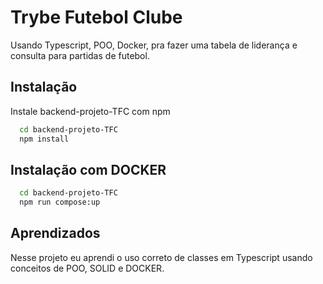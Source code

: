 
# Trybe Futebol Clube

Usando Typescript, POO, Docker, pra fazer uma tabela de liderança e consulta para partidas de futebol. 


## Instalação

Instale backend-projeto-TFC com npm

```bash
  cd backend-projeto-TFC
  npm install
```

## Instalação com DOCKER

```bash
  cd backend-projeto-TFC
  npm run compose:up
```
## Aprendizados

Nesse projeto eu aprendi o uso correto de classes em Typescript  usando conceitos de  POO, SOLID e DOCKER.

